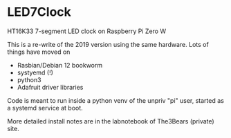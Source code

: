 # LED7Clock
HT16K33 7-segment LED clock on Raspberry Pi Zero W

This is a re-write of the 2019 version using the same hardware. Lots of things have moved on
- Rasbian/Debian 12 bookworm
- systyemd (!)
- python3
- Adafruit driver libraries

Code is meant to run inside a python venv of the unpriv "pi" user, started as a systemd service at boot.

More detailed install notes are in the labnotebook of The3Bears (private) site.
